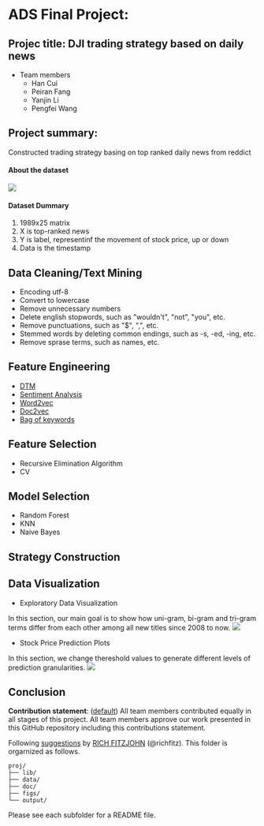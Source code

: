 # ADS Final Project: 

## Projec title: DJI trading strategy based on daily news 
+ Team members
	+ Han Cui
	+ Peiran Fang
	+ Yanjin Li
	+ Pengfei Wang
	
## Project summary: 

Constructed trading strategy basing on top ranked daily news from reddict

#### About the dataset
![](https://github.com/TZstatsADS/Fall2016-proj5-proj5-grp13/blob/master/figs/dataset.jpg)

#### Dataset Dummary
1. 1989x25 matrix
2. X is top-ranked news 
3. Y is label, representinf the movement of stock price, up or down
4. Data is the timestamp

## Data Cleaning/Text Mining
- Encoding utf-8
- Convert to lowercase
- Remove unnecessary numbers
- Delete english stopwords, such as "wouldn't", "not", "you", etc.
- Remove punctuations, such as "$", ",", etc.
- Stemmed words by deleting common endings, such as -s, -ed, -ing, etc.
- Remove sprase terms, such as names, etc. 


## Feature Engineering
- [DTM](https://github.com/TZstatsADS/Fall2016-proj5-proj5-grp13/blob/master/lib/01_text_mining.R)
- [Sentiment Analysis](https://github.com/TZstatsADS/Fall2016-proj5-proj5-grp13/blob/master/lib/02_sentiment_analysis.R)
- [Word2vec](https://github.com/TZstatsADS/Fall2016-proj5-proj5-grp13/blob/master/lib/word2vec.py)
- [Doc2vec](https://github.com/TZstatsADS/Fall2016-proj5-proj5-grp13/blob/master/lib/doc2vec.py)
- [Bag of keywords](https://github.com/TZstatsADS/Fall2016-proj5-proj5-grp13/blob/master/lib/word2vec.py)

## Feature Selection
- Recursive Elimination Algorithm
- CV

## Model Selection
- Random Forest
- KNN
- Naive Bayes

## Strategy Construction

## Data Visualization
- Exploratory Data Visualization 

In this section, our main goal is to show how uni-gram, bi-gram and tri-gram terms differ from each other among all new titles since 2008 to now. 
![](https://github.com/TZstatsADS/Fall2016-proj5-proj5-grp13/blob/master/figs/3-gram_highfreq_word.png?raw=true)

- Stock Price Prediction Plots

In this section, we change thereshold values to generate different levels of prediction granularities. 
![](https://github.com/TZstatsADS/Fall2016-proj5-proj5-grp13/blob/master/figs/stock_pred_plot.png?raw=true) 

###

## Conclusion


**Contribution statement**: ([default](doc/a_note_on_contributions.md)) All team members contributed equally in all stages of this project. All team members approve our work presented in this GitHub repository including this contributions statement. 

Following [suggestions](http://nicercode.github.io/blog/2013-04-05-projects/) by [RICH FITZJOHN](http://nicercode.github.io/about/#Team) (@richfitz). This folder is orgarnized as follows.

```
proj/
├── lib/
├── data/
├── doc/
├── figs/
└── output/
```

Please see each subfolder for a README file.
